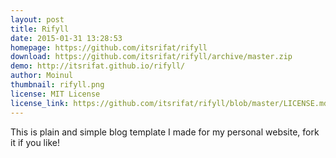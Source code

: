 ```yaml
---
layout: post
title: Rifyll
date: 2015-01-31 13:28:53
homepage: https://github.com/itsrifat/rifyll
download: https://github.com/itsrifat/rifyll/archive/master.zip
demo: http://itsrifat.github.io/rifyll/
author: Moinul
thumbnail: rifyll.png
license: MIT License
license_link: https://github.com/itsrifat/rifyll/blob/master/LICENSE.md
---
```


This is plain and simple blog template I made for my personal website,
fork it if you like!
